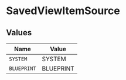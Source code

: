 # SavedViewItemSource


## Values

| Name        | Value       |
| ----------- | ----------- |
| `SYSTEM`    | SYSTEM      |
| `BLUEPRINT` | BLUEPRINT   |